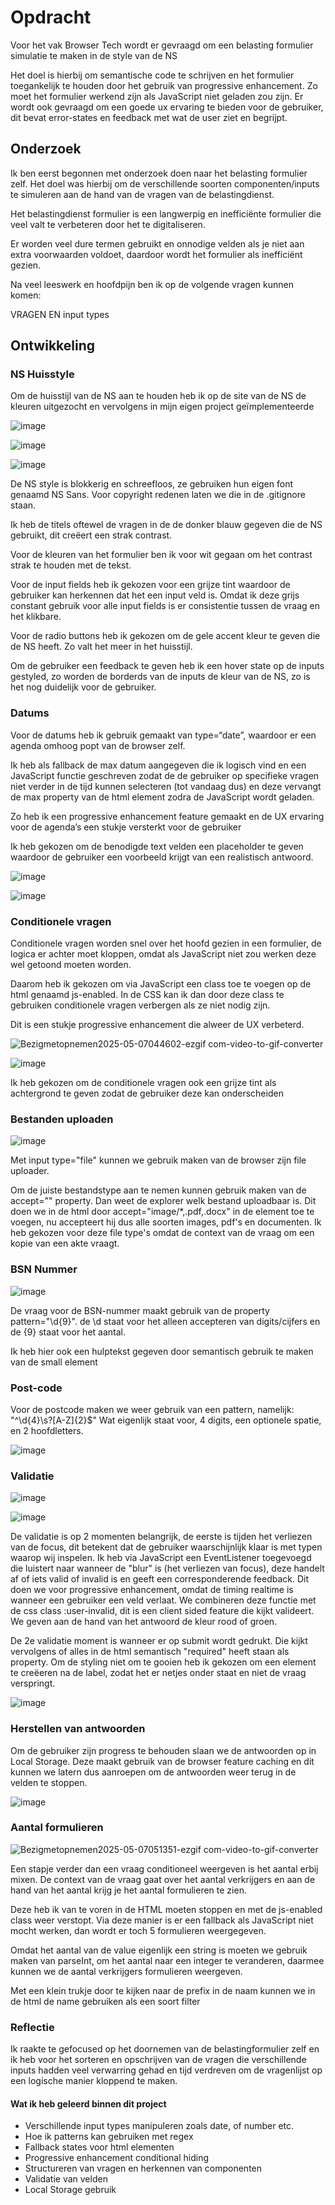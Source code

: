 # Opdracht

Voor het vak Browser Tech wordt er gevraagd om een belasting formulier simulatie te maken in de style van de NS

Het doel is hierbij om semantische code te schrijven en het formulier toegankelijk te houden door het gebruik van progressive enhancement. Zo moet het formulier werkend zijn als JavaScript niet geladen zou zijn. Er wordt ook gevraagd om een goede ux ervaring te bieden voor de gebruiker, dit bevat error-states en feedback met wat de user ziet en begrijpt.

## Onderzoek

Ik ben eerst begonnen met onderzoek doen naar het belasting formulier zelf. Het doel was hierbij om de verschillende soorten componenten/inputs te simuleren aan de hand van de vragen van de belastingdienst.

Het belastingdienst formulier is een langwerpig en inefficiënte formulier die veel valt te verbeteren door het te digitaliseren.

Er worden veel dure termen gebruikt en onnodige velden als je niet aan extra voorwaarden voldoet, daardoor wordt het formulier als inefficiënt gezien.

Na veel leeswerk en hoofdpijn ben ik op de volgende vragen kunnen komen:

VRAGEN EN input types

## Ontwikkeling

### NS Huisstyle

Om de huisstijl van de NS aan te houden heb ik op de site van de NS de kleuren uitgezocht en vervolgens in mijn eigen project geïmplementeerde

![image](https://github.com/user-attachments/assets/6b420955-2258-4edb-a756-ce459d54cb13)

![image](https://github.com/user-attachments/assets/b6bfd3dd-9e5a-44c3-b38a-2eb2f848b39d)


![image](https://github.com/user-attachments/assets/a4ae871c-93f1-4a61-a6a1-1c4c020ab108)


De NS style is blokkerig en schreefloos, ze gebruiken hun eigen font genaamd NS Sans. Voor copyright redenen laten we die in de .gitignore staan.

Ik heb de titels oftewel de vragen in de de donker blauw gegeven die de NS gebruikt, dit creëert een strak contrast.

Voor de kleuren van het formulier ben ik voor wit gegaan om het contrast strak te houden met de tekst.

Voor de input fields heb ik gekozen voor een grijze tint waardoor de gebruiker kan herkennen dat het een input veld is. Omdat ik deze grijs constant gebruik voor alle input fields is er consistentie tussen de vraag en het klikbare.

Voor de radio buttons heb ik gekozen om de gele accent kleur te geven die de NS heeft. Zo valt het meer in het huisstijl.

Om de gebruiker een feedback te geven heb ik een hover state op de inputs gestyled, zo worden de borderds van de inputs de kleur van de NS, zo is het nog duidelijk voor de gebruiker.

### Datums

Voor de datums heb ik gebruik gemaakt van type=“date”, waardoor er een agenda omhoog popt van de browser zelf.

Ik heb als fallback de max datum aangegeven die ik logisch vind en een JavaScript functie geschreven zodat de de gebruiker op specifieke vragen niet verder in de tijd kunnen selecteren (tot vandaag dus) en deze vervangt de max property van de html element zodra de JavaScript wordt geladen.

Zo heb ik een progressive enhancement feature gemaakt en de UX ervaring voor de agenda’s een stukje versterkt voor de gebruiker

Ik heb gekozen om de benodigde text velden een placeholder te geven waardoor de gebruiker een voorbeeld krijgt van een realistisch antwoord.

![image](https://github.com/user-attachments/assets/4c545063-8cbd-4eba-8203-cb9489ece499)

![image](https://github.com/user-attachments/assets/fe14c930-5423-443c-bba3-a2b62129d20b)


### Conditionele vragen

Conditionele vragen worden snel over het hoofd gezien in een formulier, de logica er achter moet kloppen, omdat als JavaScript niet zou werken deze wel getoond moeten worden.

Daarom heb ik gekozen om via JavaScript een class toe te voegen op de html genaamd js-enabled. In de CSS kan ik dan door deze class te gebruiken conditionele vragen verbergen als ze niet nodig zijn.

Dit is een stukje progressive enhancement die alweer de UX verbeterd.

![Bezigmetopnemen2025-05-07044602-ezgif com-video-to-gif-converter](https://github.com/user-attachments/assets/74dc5289-0c51-4063-8348-fb20399a949c)

![image](https://github.com/user-attachments/assets/9acbe6a5-79bb-4da7-a070-65d389953e2b)

Ik heb gekozen om de conditionele vragen ook een grijze tint als achtergrond te geven zodat de gebruiker deze kan onderscheiden

### Bestanden uploaden

![image](https://github.com/user-attachments/assets/9ea4defe-706d-450a-84c8-92cb8efc5fd0)

Met input type="file" kunnen we gebruik maken van de browser zijn file uploader.

Om de juiste bestandstype aan te nemen kunnen gebruik maken van de accept="" property. Dan weet de explorer welk bestand uploadbaar is. Dit doen we in de html door accept="image/\*,.pdf,.docx" in de element toe te voegen, nu accepteert hij dus alle soorten images, pdf's en documenten. Ik heb gekozen voor deze file type's omdat de context van de vraag om een kopie van een akte vraagt.

### BSN Nummer

![image](https://github.com/user-attachments/assets/4ab2e93b-4cbb-4fec-bdc0-625d6de5bbed)

De vraag voor de BSN-nummer maakt gebruik van de property pattern="\d{9}". de \d staat voor het alleen accepteren van digits/cijfers en de {9} staat voor het aantal.

Ik heb hier ook een hulptekst gegeven door semantisch gebruik te maken van de small element

### Post-code

Voor de postcode maken we weer gebruik van een pattern, namelijk: "^\d{4}\s?[A-Z]{2}$"
Wat eigenlijk staat voor, 4 digits, een optionele spatie, en 2 hoofdletters.

![image](https://github.com/user-attachments/assets/3879cacc-648c-4e76-abd9-f11ebbdbc750)


### Validatie

![image](https://github.com/user-attachments/assets/97c480b3-8208-4bfe-aed8-51d5000bc599)

![image](https://github.com/user-attachments/assets/dcf63a47-56f3-465d-b385-032ec8b40b6a)

De validatie is op 2 momenten belangrijk, de eerste is tijden het verliezen van de focus, dit betekent dat de gebruiker waarschijnlijk klaar is met typen waarop wij inspelen.
Ik heb via JavaScript een EventListener toegevoegd die luistert naar wanneer de "blur" is (het verliezen van focus), deze handelt af of iets valid of invalid is en geeft een corresponderende feedback.
Dit doen we voor progressive enhancement, omdat de timing realtime is wanneer een gebruiker een veld verlaat. We combineren deze functie met de css class :user-invalid, dit is een client sided feature die kijkt valideert. We geven aan de hand van het antwoord de kleur rood of groen.

De 2e validatie moment is wanneer er op submit wordt gedrukt. Die kijkt vervolgens of alles in de html semantisch "required" heeft staan als property.
Om de styling niet om te gooien heb ik gekozen om een element te creëeren na de label, zodat het er netjes onder staat en niet de vraag verspringt.


![image](https://github.com/user-attachments/assets/1b72a225-f7b0-4c86-87a6-98ff739fe2c2)


### Herstellen van antwoorden

Om de gebruiker zijn progress te behouden slaan we de antwoorden op in Local Storage. Deze maakt gebruik van de browser feature caching en dit kunnen we latern dus aanroepen om de antwoorden weer terug in de velden te stoppen.

![image](https://github.com/user-attachments/assets/10d9f228-3aef-408c-b76b-994ec4a0d554)


### Aantal formulieren

![Bezigmetopnemen2025-05-07051351-ezgif com-video-to-gif-converter](https://github.com/user-attachments/assets/281b8642-47de-4510-b1b9-44e04b9fd857)


Een stapje verder dan een vraag conditioneel weergeven is het aantal erbij mixen. De context van de vraag gaat over het aantal verkrijgers en aan de hand van het aantal krijg je het aantal formulieren te zien.

Deze heb ik van te voren in de HTML moeten stoppen en met de js-enabled class weer verstopt. Via deze manier is er een fallback als JavaScript niet mocht werken, dan wordt er toch 5 formulieren weergegeven.

Omdat het aantal van de value eigenlijk een string is moeten we gebruik maken van parseInt, om het aantal naar een integer te veranderen, daarmee kunnen we de aantal verkrijgers formulieren weergeven.

Met een klein trukje door te kijken naar de prefix in de naam kunnen we in de html de name gebruiken als een soort filter

### Reflectie

Ik raakte te gefocused op het doornemen van de belastingformulier zelf en ik heb voor het sorteren en opschrijven van de vragen die verschillende inputs hadden veel verwarring gehad en tijd verdreven om de vragenlijst op een logische manier kloppend te maken.

#### Wat ik heb geleerd binnen dit project

- Verschillende input types manipuleren zoals date, of number etc.
- Hoe ik patterns kan gebruiken met regex
- Fallback states voor html elementen
- Progressive enhancement conditional hiding
- Structureren van vragen en herkennen van componenten
- Validatie van velden
- Local Storage gebruik
